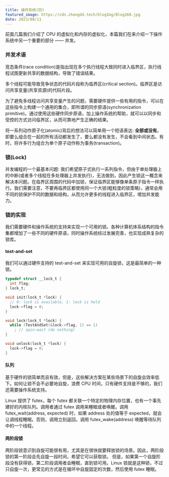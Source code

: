 ```yaml
---
title: 操作系统(四)
featured_image: https://cdn.zhangdd.tech/blogImg/Blog260.jpg
date: 2023/08/11
---
```


前面几篇我们介绍了 CPU 的虚拟化和内存的虚拟化，本篇我们在来介绍一下操作系统中另一个重要的部分 —— 并发。

### 并发术语
竞态条件(race condition)是指出现在多个执行线程大致同时进入临界区，执行线程试图更新共享的数据结构，导致了错误结果。

多个线程可能导致竞争状态的代码片段称为临界区(critical section)。临界区是访问共享变量(共享资源)的代码片段。

为了避免多线程访问共享变量产生的问题，需要硬件提供一些有用的指令，可以在这些指令上构建一个通用的集合，即所谓的同步原语(synchronization primitive)。通过使用这些硬件同步原语，加上操作系统的帮助，就可以以同步和受控的方式访问临界区，从而可靠地产生正确的结果。

将一系列动作原子化(atomic)背后的想法可以简单用一个短语表达: **全部或没有**。即要么组合在一起的所有活动都发生了，要么都没有发生，不会看到中间状态。有时，将许多行为组合为单个原子动作称为事务(transaction)。

### 锁(Lock)
并发编程的一个最基本问题: 我们希望原子式执行一系列指令，但由于单处理器上的中断(或者多个线程在多处理器上并发执行)，无法做到，因此产生锁这一概念来解决本问题。在临界区周围的代码中加锁，保证临界区能够像单条原子指令一样执行。我们需要注意，不要再临界区都使用同一个大锁(粗粒度的锁策略)，通常会用不同的锁保护不同的数据和结构，从而允许更多的线程进入临界区，增加并发能力。

### 锁的实现
我们需要硬件和操作系统的支持来实现一个可用的锁。各种计算机体系结构的指令集都增加了一些不同的硬件原语，同时操作系统经过发展完善，也实现成熟复杂的锁库。

#### test-and-set
我们可以通过硬件支持的 test-and-set 来实现可用的自旋锁，这是最简单的一种锁。
``` c
typedef struct __lock_t {
  int flag;
} lock_t;

void init(lock_t *lock) {
  // 0: lock is available, 1: lock is held
  lock->flag = 0;
}

void lock(lock_t *lock) {
  while (TestAndSet(&lock->flag, 1) == 1)
    ; // spin-wait (do nothing)
}

void unlock(lock_t *lock) {
  lock->flag = 0;
}
```

#### 队列
基于硬件的锁简单而且有效，但是，这些解决方案在某些场景下的自旋会效率低下。如何让锁不会不必要地自旋，浪费 CPU 时间，只有硬件支持是不够的，我们还需要操作系统支持。

Linux 提供了 futex，每个 futex 都关联一个特定的物理内存位置，也有一个事先建好的内核队列。调用者通过 futex 调用来睡眠或者唤醒。调用 futex_wait(address, expected) 时，如果 address 处的值等于 expected，就会让调线程睡眠。否则，调用立刻返回。调用 futex_wake(address) 唤醒等待队列中的一个线程。

#### 两阶段锁
两阶段锁意识到自旋可能很有用，尤其是在很快就要释放锁的场景。因此，两阶段锁的第一阶段会先自旋一段时间，希望它可以获取锁。 但是，如果第一个自旋阶段没有获得锁，第二阶段调用者会睡眠，直到锁可用。Linux 锁就是这种锁，不过只自旋一次，更常见的方式是在循环中自旋固定的次数，然后使用 futex 睡眠。